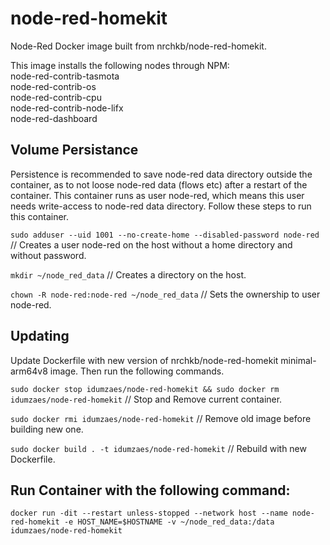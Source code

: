 # node-red-homekit
Node-Red Docker image built from nrchkb/node-red-homekit.

This image installs the following nodes through NPM:<br>
 node-red-contrib-tasmota<br>
 node-red-contrib-os<br>
 node-red-contrib-cpu<br>
 node-red-contrib-node-lifx<br>
 node-red-dashboard
 
## Volume Persistance
Persistence is recommended to save node-red data directory outside the container, as to not loose node-red data (flows etc) after a restart of the container. This container runs as user node-red, which means this user needs write-access to node-red data directory. Follow these steps to run this container.

`sudo adduser --uid 1001 --no-create-home --disabled-password node-red` // Creates a user node-red on the host without a home directory and without password.

`mkdir ~/node_red_data` // Creates a directory on the host.

`chown -R node-red:node-red ~/node_red_data` // Sets the ownership to user node-red.

## Updating
Update Dockerfile with new version of nrchkb/node-red-homekit minimal-arm64v8 image. Then run the following commands.

`sudo docker stop idumzaes/node-red-homekit && sudo docker rm idumzaes/node-red-homekit` // Stop and Remove current container. 

`sudo docker rmi idumzaes/node-red-homekit` // Remove old image before building new one.

`sudo docker build . -t idumzaes/node-red-homekit` // Rebuild with new Dockerfile. 

## Run Container with the following command:

`docker run -dit --restart unless-stopped --network host --name node-red-homekit -e HOST_NAME=$HOSTNAME -v ~/node_red_data:/data idumzaes/node-red-homekit`

